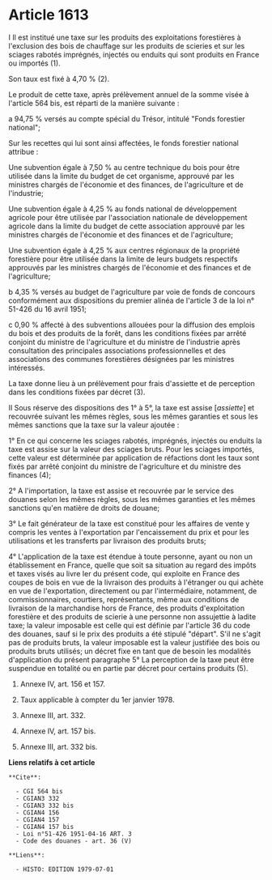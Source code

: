 # Article 1613

I  Il est institué une taxe sur les produits des exploitations forestières à l'exclusion des bois de chauffage sur les
produits de scieries et sur les sciages rabotés imprégnés, injectés ou enduits qui sont produits en France ou importés (1).

Son taux est fixé à 4,70 % (2).

Le produit de cette taxe, après prélèvement annuel de la somme visée à l'article 564 bis, est réparti de la manière
suivante :

a  94,75 % versés au compte spécial du Trésor, intitulé "Fonds forestier national";

Sur les recettes qui lui sont ainsi affectées, le fonds forestier national attribue :

Une subvention égale à 7,50 % au centre technique du bois pour être utilisée dans la limite du budget de cet organisme,
approuvé par les ministres chargés de l'économie et des finances, de l'agriculture et de l'industrie;

Une subvention égale à 4,25 % au fonds national de développement agricole pour être utilisée par l'association nationale de
développement agricole dans la limite du budget de cette association approuvé par les ministres chargés de l'économie et des
finances et de l'agriculture;

Une subvention égale à 4,25 % aux centres régionaux de la propriété forestière pour être utilisée dans la limite de leurs
budgets respectifs approuvés par les ministres chargés de l'économie et des finances et de l'agriculture;

b  4,35 % versés au budget de l'agriculture par voie de fonds de concours conformément aux dispositions du premier alinéa de
l'article 3 de la loi n° 51-426 du 16 avril 1951;

c  0,90 % affecté à des subventions allouées pour la diffusion des emplois du bois et des produits de la forêt, dans les
conditions fixées par arrêté conjoint du ministre de l'agriculture et du ministre de l'industrie après consultation des
principales associations professionnelles et des associations des communes forestières désignées par les ministres
intéressés.

La taxe donne lieu à un prélèvement pour frais d'assiette et de perception dans les conditions fixées par décret (3).

II  Sous réserve des dispositions des 1° à 5°, la taxe est assise [*assiette*] et recouvrée suivant les mêmes règles, sous
les mêmes garanties et sous les mêmes sanctions que la taxe sur la valeur ajoutée :

1° En ce qui concerne les sciages rabotés, imprégnés, injectés ou enduits la taxe est assise sur la valeur des sciages bruts.
Pour les sciages importés, cette valeur est déterminée par application de réfactions dont les taux sont fixés par arrêté
conjoint du ministre de l'agriculture et du ministre des finances (4);

2° A l'importation, la taxe est assise et recouvrée par le service des douanes selon les mêmes règles, sous les mêmes
garanties et les mêmes sanctions qu'en matière de droits de douane;

3° Le fait générateur de la taxe est constitué pour les affaires de vente  y compris les ventes à l'exportation  par
l'encaissement du prix et pour les utilisations et les transferts par livraison des produits bruts;

4° L'application de la taxe est étendue à toute personne, ayant ou non un établissement en France, quelle que soit sa
situation au regard des impôts et taxes visés au livre Ier du présent code, qui exploite en France des coupes de bois en vue
de la livraison des produits à l'étranger ou qui achète en vue de l'exportation, directement ou par l'intermédiaire,
notamment, de commissionnaires, courtiers, représentants, même aux conditions de livraison de la marchandise hors de France,
des produits d'exploitation forestière et des produits de scierie à une personne non assujettie à ladite taxe; la valeur
imposable est celle qui est définie par l'article 36 du code des douanes, sauf si le prix des produits a été stipulé
"départ". S'il ne s'agit pas de produits bruts, la valeur imposable est la valeur justifiée des bois ou produits bruts
utilisés; un décret fixe en tant que de besoin les modalités d'application du présent paragraphe     5° La perception de la
taxe peut être suspendue en totalité ou en partie par décret pour certains produits (5).

1) Annexe IV, art. 156 et 157.

2) Taux applicable à compter du 1er janvier 1978.

3) Annexe III, art. 332.

4) Annexe IV, art. 157 bis.

5) Annexe III, art. 332 bis.

**Liens relatifs à cet article**

	**Cite**:

	  - CGI 564 bis
	  - CGIAN3 332
	  - CGIAN3 332 bis
	  - CGIAN4 156
	  - CGIAN4 157
	  - CGIAN4 157 bis
	  - Loi n°51-426 1951-04-16 ART. 3
	  - Code des douanes - art. 36 (V)

	**Liens**:

	  - HISTO: EDITION 1979-07-01
